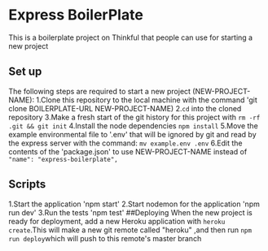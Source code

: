 # Express BoilerPlate
This is a boilerplate project on Thinkful that people can use for starting a new project
## Set up
The following steps are required to start a new project (NEW-PROJECT-NAME):
1.Clone this repository to the local machine with the command 'git clone BOILERPLATE-URL NEW-PROJECT-NAME)
2.`cd` into the cloned repository
3.Make a fresh start of the git history for this project with `rm -rf .git && git init`
4.Install the node dependencies `npm install`
5.Move the example environmental file to '.env' that will be ignored by git and read by the express server with the command: `mv example.env .env`
6.Edit the contents of the 'package.json' to use NEW-PROJECT-NAME instead of `"name": "express-boilerplate",`
## Scripts
1.Start the application 'npm start'
2.Start nodemon for the application 'npm run dev'
3.Run the tests 'npm test'
##Deploying
When the new project is ready for deployment, add a new Heroku application with `heroku create`.This will make a new git remote called "heroku" ,and then run `npm run deploy`which will push to this remote's master branch